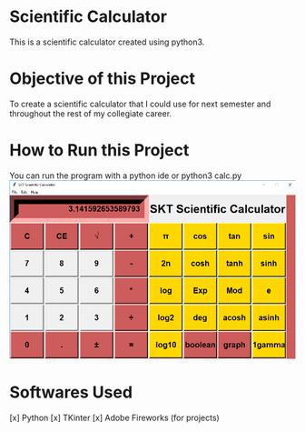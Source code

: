 # Scientific Calculator
This is a scientific calculator created using python3.
# Objective of this Project
To create a scientific calculator that I could use for next semester and throughout the rest of my collegiate career.
# How to Run this Project
You can run the program with a python ide or python3 calc.py
![](https://raw.githubusercontent.com/Allegheny-Computer-Science-102-F2018/cs102f2018-lab05-starter-sk-telecom-t1/master/images/fullcalculator.png)
# Softwares Used
[x] Python 
[x] TKinter
[x] Adobe Fireworks (for projects)
